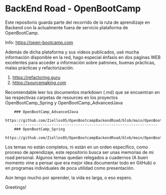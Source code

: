 # BackEnd Road - OpenBootCamp

Este repositorio guarda parte del recorrido de la ruta de aprendizaje en Backend con la actualmente fuera de servicio
plataforma de OpenBootCamp.

Info: https://open-bootcamp.com

Además de dicha plataforma y sus videos publicados, usé mucha información disponible en la red, hago especial énfasis en
dos páginas WEB excelentes para acceder a información sobre patrones, buenas prácticas, malas prácticas y
refactorización.

1. https://refactoring.guru
2. https://sourcemaking.com

Recomiendable leer los documentos markdown (.md) que se encuentran en las respectivas carpetas de resources en los
proyectos OpenBootCamp_Spring y OpenBootCamp_AdvancedJava

        ### OpenBootCamp_AdvancedJava
        https://github.com/Ziellos05/OpenBootcampBackendRoad/blob/main/OpenBootCamp_AdvancedJava/src/main/resources/AdvancedJava.md
        -----------------------------------------------------------------
        ### OpenBootCamp_Spring
        https://github.com/Ziellos05/OpenBootcampBackendRoad/blob/main/OpenBootCamp_Spring/src/main/resources/Patterns.md

Los temas no están completos, ni están en un orden específico, como proceso de aprendizaje, este repositorio busca ser
unas memorias de mi road personal. Algunos temas quedan relegados a cuadernos (A buen momento vine a pensar que era
mejor idea documentar todo en GitHub) o en programas individuales de poca utilidad como presentación.

Aún tengo mucho por aprender, la vida es larga, o eso espero.

Greetings!
